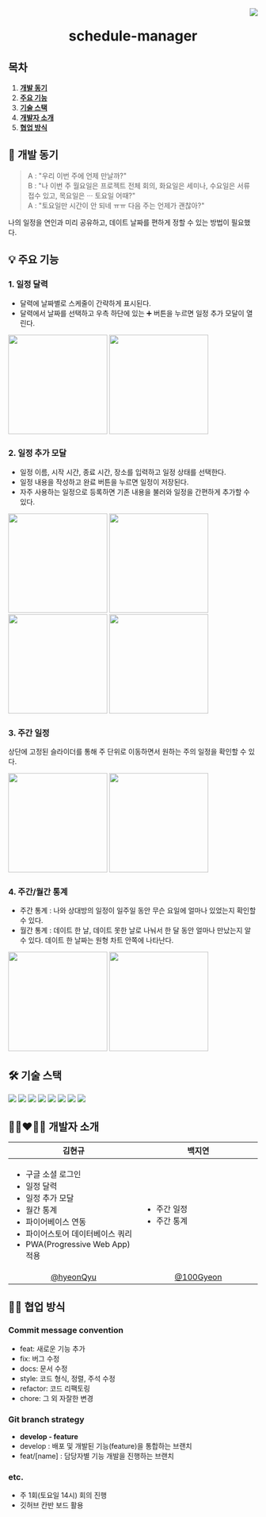<img src="https://img.shields.io/badge/version-1.0.0-blueviolet.svg" align="right">

<div align="center">
  <h1>schedule-manager</h1>
</div>

## 목차
1. [**개발 동기**](#1)
1. [**주요 기능**](#2)
1. [**기술 스택**](#3)
1. [**개발자 소개**](#4)
1. [**협업 방식**](#5)

<div id="1"></div>

## 🎉 개발 동기
> A : "우리 이번 주에 언제 만날까?"  
> B : "나 이번 주 월요일은 프로젝트 전체 회의, 화요일은 세미나, 수요일은 서류 접수 있고, 목요일은 ··· 토요일 어때?"  
> A : "토요일만 시간이 안 되네 ㅠㅠ 다음 주는 언제가 괜찮아?"

나의 일정을 연인과 미리 공유하고, 데이트 날짜를 편하게 정할 수 있는 방법이 필요했다.  

<div id="2"></div>

## 💡 주요 기능
### 1. 일정 달력
- 달력에 날짜별로 스케줄이 간략하게 표시된다.
- 달력에서 날짜를 선택하고 우측 하단에 있는 ➕ 버튼을 누르면 일정 추가 모달이 열린다.

<img src="https://user-images.githubusercontent.com/58380158/154858424-07c6206e-1567-4657-bcf4-ca449fa2f50e.jpg" width=200> <img src="https://user-images.githubusercontent.com/58380158/154855790-c4b139df-0ad1-4526-aa63-ed712c4de69e.jpg" width=200>

### 2. 일정 추가 모달
- 일정 이름, 시작 시간, 종료 시간, 장소를 입력하고 일정 상태를 선택한다.
- 일정 내용을 작성하고 완료 버튼을 누르면 일정이 저장된다.
- 자주 사용하는 일정으로 등록하면 기존 내용을 불러와 일정을 간편하게 추가할 수 있다.

<img src="https://user-images.githubusercontent.com/58380158/154856001-17cb4c47-4ad9-4f54-bda3-d2f877ee6180.jpg" width=200> <img src="https://user-images.githubusercontent.com/58380158/154859532-04e9200e-382e-40d2-9537-986a6b9678d8.jpg" width=200> <img src="https://user-images.githubusercontent.com/58380158/154858466-276ef34c-fb83-4439-b6fb-4d922b8f3e84.jpg" width=200> <img src="https://user-images.githubusercontent.com/58380158/154856062-6db55efd-9164-48cd-b75a-122cd78c9d68.jpg" width=200>


### 3. 주간 일정
상단에 고정된 슬라이더를 통해 주 단위로 이동하면서 원하는 주의 일정을 확인할 수 있다.

<img src="https://user-images.githubusercontent.com/58380158/154855887-478245d6-a2ea-4dc1-8974-e40e3f1bad49.jpg" width=200> <img src="https://user-images.githubusercontent.com/58380158/154856936-2395cdff-06d3-4dd0-97ef-0ec06dde93ea.gif" width=200>


### 4. 주간/월간 통계
- 주간 통계 : 나와 상대방의 일정이 일주일 동안 무슨 요일에 얼마나 있었는지 확인할 수 있다.
- 월간 통계 : 데이트 한 날, 데이트 못한 날로 나눠서 한 달 동안 얼마나 만났는지 알 수 있다. 데이트 한 날짜는 원형 차트 안쪽에 나타난다.

<img src="https://user-images.githubusercontent.com/58380158/154855767-bc5503ee-bd05-443c-8628-6075049751a2.jpg" width=200> <img src="https://user-images.githubusercontent.com/58380158/154856731-f117afb7-4e64-4247-ae7f-fb3d744f0a47.gif" width=200>

<div id="3"></div>

## 🛠 기술 스택
<img src="https://img.shields.io/badge/React-61DAFB?style=flat-square&logo=React&logoColor=white"/> <img src="https://img.shields.io/badge/TypeScript-3178C6?style=flat-square&logo=TypeScript&logoColor=white"/> <img src="https://img.shields.io/badge/MobX-FF9955?style=flat-square&logo=MobX&logoColor=white"/> <img src="https://img.shields.io/badge/Sass(SCSS)-CC6699?style=flat-square&logo=Sass&logoColor=white"/> <img src="https://img.shields.io/badge/Webpack-8DD6F9?style=flat-square&logo=Webpack&logoColor=white"/> <img src="https://img.shields.io/badge/Babel-F9DC3E?style=flat-square&logo=Babel&logoColor=white"/> <img src="https://img.shields.io/badge/Prettier-F7B93E?style=flat-square&logo=Prettier&logoColor=white"/> <img src="https://img.shields.io/badge/Firebase-FFCA28?style=flat-square&logo=Firebase&logoColor=white"/>

<div id="4"></div>

## 👩🏻‍❤️‍👨🏻 개발자 소개
|김현규|백지연|
|-|-|
|<img width=300 /><ul><li>구글 소셜 로그인</li><li>일정 달력</li><li>일정 추가 모달</li><li>월간 통계</li><li>파이어베이스 연동</li><li>파이어스토어 데이터베이스 쿼리</li><li>PWA(Progressive Web App) 적용</li></ul>|<img width=300 /><ul><li>주간 일정</li><li>주간 통계</li></ul>|
|<div align='center'>[@hyeonQyu](https://github.com/hyeonQyu)<div/>|<div align='center'>[@100Gyeon](https://github.com/100Gyeon)<div/>|

<div id="5"></div>

## 🤝🏼 협업 방식
### Commit message convention
- feat: 새로운 기능 추가
- fix: 버그 수정
- docs: 문서 수정
- style: 코드 형식, 정렬, 주석 수정
- refactor: 코드 리팩토링
- chore: 그 외 자잘한 변경

### Git branch strategy
- **develop - feature**
- develop : 배포 및 개발된 기능(feature)을 통합하는 브랜치
- feat/[name] : 담당자별 기능 개발을 진행하는 브랜치

### etc.
- 주 1회(토요일 14시) 회의 진행
- 깃허브 칸반 보드 활용
